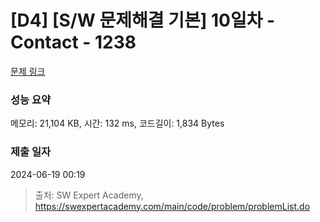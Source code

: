 # [D4] [S/W 문제해결 기본] 10일차 - Contact - 1238 

[문제 링크](https://swexpertacademy.com/main/code/problem/problemDetail.do?contestProbId=AV15B1cKAKwCFAYD) 

### 성능 요약

메모리: 21,104 KB, 시간: 132 ms, 코드길이: 1,834 Bytes

### 제출 일자

2024-06-19 00:19



> 출처: SW Expert Academy, https://swexpertacademy.com/main/code/problem/problemList.do
